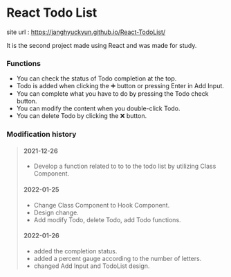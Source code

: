 # React Todo List

site url : https://janghyuckyun.github.io/React-TodoList/

It is the second project made using React and was made for study.

### Functions
 - You can check the status of Todo completion at the top.
 - Todo is added when clicking the ➕ button or pressing Enter in Add Input.
 - You can complete what you have to do by pressing the Todo check button.
 - You can modify the content when you double-click Todo.
 - You can delete Todo by clicking the ❌ button.


### Modification history

> #### 2021-12-26
>
> - Develop a function related to to to the todo list by utilizing Class Component.
> 
> #### 2022-01-25
>
> - Change Class Component to Hook Component.
> - Design change.
> - Add modify Todo, delete Todo, add Todo functions.
>
> #### 2022-01-26
>
> - added the completion status.
> - added a percent gauge according to the number of letters.
> - changed Add Input and TodoList design.















